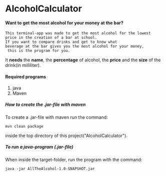 # AlcoholCalculator

#### Want to get the most alcohol for your money at the bar?
```
This terminal-app was made to get the most alcohol for the lowest 
price in the creation of a bar at school.
If you want to compare drinks and get to know what 
beverage at the bar gives you the most alcohol for your money,
 this is the program for you.
 ```

It **needs** the **name**, the **percentage** of alcohol,
 the **price** and the **size** of the drink(in milliliter). 

#### Required programs
1. java
2. Maven

##### How to create the .jar-file with maven
To create a .jar-file with maven run the command:
 
 `mvn clean package`


inside the top directory of this project("AlcoholCalculator").

##### To run a java-program (.jar-file)
When inside the target-folder, run the program with the command:

`java -jar AllTheAlcohol-1.0-SNAPSHOT.jar`
